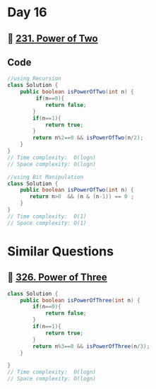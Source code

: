 # Day 16

## 🔗 [231. Power of Two](https://leetcode.com/problems/power-of-two/description/)

## Code

```java
//using Recursion
class Solution {
    public boolean isPowerOfTwo(int n) {
         if(n==0){
            return false;
        }
        if(n==1){
            return true;
        }
        return n%2==0 && isPowerOfTwo(n/2);
    }
}
// Time complexity:  O(logn)
// Space complexity: O(logn)

//using Bit Manipulation
class Solution {
    public boolean isPowerOfTwo(int n) {
       return n>0  && (n & (n-1)) == 0 ;
    }
}
// Time complexity:  O(1)
// Space complexity: O(1)

```

# Similar Questions

## 🔗 [326. Power of Three](https://leetcode.com/problems/power-of-three/)

```java
class Solution {
    public boolean isPowerOfThree(int n) {
        if(n==0){
            return false;
        }
        if(n==1){
            return true;
        }
        return n%3==0 && isPowerOfThree(n/3);
    }

}
// Time complexity:  O(logn)
// Space complexity: O(logn)
```
